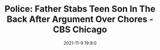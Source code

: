 ---
"title": "Police: Father Stabs Teen Son In The Back After Argument Over Chores - CBS Chicago"
"date": "2021-11-9 19:9:0"
"feed_name": "GOOGLENEWSCONSTRUCTION"
"feed_website": "https://news.google.com/search?q=construction%2Bincident&hl=en-US&gl=US&ceid=US:en"
"feed_rss": "https://news.google.com/rss/search?q=construction%2Bincident&hl=en-US&gl=US&ceid=US:en"
"link": "https://chicago.cbslocal.com/2021/11/09/richard-cain-stabs-teen-son-over-chores-bell-township/"
"source": "{'href': 'https://chicago.cbslocal.com', 'title': 'CBS Chicago'}"
"file": "_posts/2021-1-1-accd620e3eb42e6b94e3dedeb662d30efff88287.md"
"accident": "0"
"drilling": "0"
"dead": "0"
"injured": "0"
"arrested": "0"
"place": "unknown place"
"where": "unknown site"
"causes": "unknown"
"place_uri": "unknown place"
---